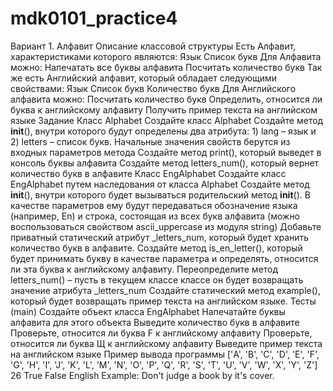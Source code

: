 # mdk0101_practice4
Вариант 1. Алфавит
Описание классовой структуры
Есть Алфавит, характеристиками которого являются:
Язык
Список букв
Для Алфавита можно:
Напечатать все буквы алфавита
Посчитать количество букв
Так же есть Английский алфавит, который обладает следующими свойствами:
Язык
Список букв
Количество букв
Для Английского алфавита можно:
Посчитать количество букв
Определить, относится ли буква к английскому алфавиту
Получить пример текста на английском языке
  Задание
Класс Alphabet
Создайте класс Alphabet
Создайте метод __init__(), внутри которого будут определены два атрибута: 1) lang – язык и 2) letters – список букв. Начальные значения свойств берутся из входных параметров метода
Создайте метод print(), который выведет в консоль буквы алфавита
Создайте метод letters_num(), который вернет количество букв в алфавите
  Класс EngAlphabet
Создайте класс EngAlphabet путем наследования от класса Alphabet
Создайте метод __init__(), внутри которого будет вызываться родительский метод __init__(). В качестве параметров ему будут передаваться обозначение языка (например, En) и строка, состоящая из всех букв алфавита (можно воспользоваться свойством ascii_uppercase из модуля string)
Добавьте приватный статический атрибут _letters_num, который будет хранить количество букв в алфавите.
Создайте метод is_en_letter(), который будет принимать букву в качестве параметра и определять, относится ли эта буква к английскому алфавиту.
Переопределите метод letters_num() – пусть в текущем классе классе он будет возвращать значение атрибута _letters_num
Создайте статический метод example(), который будет возвращать пример текста на английском языке.
  Тесты (main)
Создайте объект класса EngAlphabet
Напечатайте буквы алфавита для этого объекта
Выведите количество букв в алфавите
Проверьте, относится ли буква F к английскому алфавиту
Проверьте, относится ли буква Щ к английскому алфавиту
Выведите пример текста на английском языке
    Пример вывода программы
['A', 'B', 'C', 'D', 'E', 'F', 'G', 'H', 'I', 'J', 'K', 'L', 'M', 'N', 'O', 'P', 'Q', 'R', 'S', 'T', 'U', 'V', 'W', 'X', 'Y', 'Z']
26
True
False
English Example:
Don't judge a book by it's cover.
